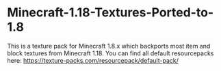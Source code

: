 # Minecraft-1.18-Textures-Ported-to-1.8
This is a texture pack for Minecraft 1.8.x which backports most item and block textures from Minecraft 1.18.
You can find all default resourcepacks here: https://texture-packs.com/resourcepack/default-pack/
